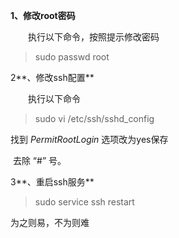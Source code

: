 **1、修改root密码**

　　执行以下命令，按照提示修改密码

> sudo passwd root

2**、修改ssh配置**

　　执行以下命令

> sudo vi /etc/ssh/sshd_config

   找到 *PermitRootLogin* 选项改为yes保存

​	去除 “#” 号。 



 3**、重启ssh服务**

> sudo service ssh restart

 

为之则易，不为则难